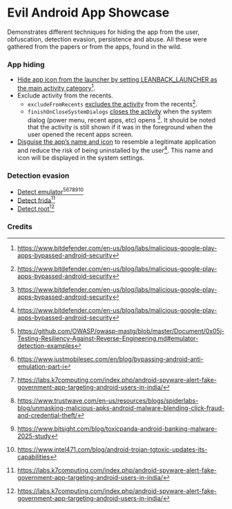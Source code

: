 # Evil Android App Showcase
Demonstrates different techniques for hiding the app from the user, obfuscation, detection evasion, persistence and abuse.
All these were gathered from the papers or from the apps, found in the wild. 

### App hiding
- [Hide app icon from the launcher by setting LEANBACK_LAUNCHER as the main activity category](https://github.com/aengussong/EvilAppShowcase/blob/master/app/src/main/AndroidManifest.xml#L26)[^1]. 
- Exclude activity from the recents.
  - `excludeFromRecents` [excludes the activity](https://github.com/aengussong/EvilAppShowcase/blob/master/app/src/main/AndroidManifest.xml#L18) from the recents[^1]. 
  - `finishOnCloseSystemDialogs` [closes the activity](https://github.com/aengussong/EvilAppShowcase/blob/master/app/src/main/AndroidManifest.xml#L19) when the system dialog (power menu, recent apps, etc) opens [^1]. It should be noted that the activity is still shown if it was in the foreground when the user opened the recent apps screen.
- [Disguise the app’s name and icon](https://github.com/aengussong/EvilAppShowcase/blob/master/app/src/main/AndroidManifest.xml#L9) to resemble a legitimate application and reduce the risk of being uninstalled by the user[^1]. This name and icon will be displayed in the system settings.
### Detection evasion
- [Detect emulator](https://github.com/aengussong/EvilAppShowcase/blob/master/app/src/main/java/com/aengussong/evilappshowcase/analysis_detectors/EmulatorDetector.kt#L17)[^2][^3][^4][^5][^6][^7]
- [Detect frida](https://github.com/aengussong/EvilAppShowcase/blob/master/app/src/main/java/com/aengussong/evilappshowcase/analysis_detectors/FridaDetector.kt#L9)[^4]
- [Detect root](https://github.com/aengussong/EvilAppShowcase/blob/master/app/src/main/java/com/aengussong/evilappshowcase/analysis_detectors/RootDetector.kt#L12)[^4]
### Credits
[^1]: https://www.bitdefender.com/en-us/blog/labs/malicious-google-play-apps-bypassed-android-security
[^2]: https://github.com/OWASP/owasp-mastg/blob/master/Document/0x05j-Testing-Resiliency-Against-Reverse-Engineering.md#emulator-detection-examples
[^3]: https://www.justmobilesec.com/en/blog/bypassing-android-anti-emulation-part-i
[^4]: https://labs.k7computing.com/index.php/android-spyware-alert-fake-government-app-targeting-android-users-in-india/
[^5]: https://www.trustwave.com/en-us/resources/blogs/spiderlabs-blog/unmasking-malicious-apks-android-malware-blending-click-fraud-and-credential-theft/
[^6]: https://www.bitsight.com/blog/toxicpanda-android-banking-malware-2025-study
[^7]: https://www.intel471.com/blog/android-trojan-tgtoxic-updates-its-capabilities